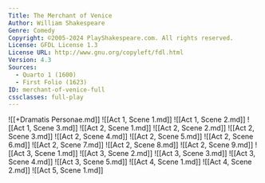 ```yaml
---
Title: The Merchant of Venice
Author: William Shakespeare
Genre: Comedy
Copyright: ©2005-2024 PlayShakespeare.com. All rights reserved.
License: GFDL License 1.3
License URL: http://www.gnu.org/copyleft/fdl.html
Version: 4.3
Sources:
  - Quarto 1 (1600)
  - First Folio (1623)
ID: merchant-of-venice-full
cssclasses: full-play
---
```


![[+Dramatis Personae.md]]
![[Act 1, Scene 1.md]]
![[Act 1, Scene 2.md]]
![[Act 1, Scene 3.md]]
![[Act 2, Scene 1.md]]
![[Act 2, Scene 2.md]]
![[Act 2, Scene 3.md]]
![[Act 2, Scene 4.md]]
![[Act 2, Scene 5.md]]
![[Act 2, Scene 6.md]]
![[Act 2, Scene 7.md]]
![[Act 2, Scene 8.md]]
![[Act 2, Scene 9.md]]
![[Act 3, Scene 1.md]]
![[Act 3, Scene 2.md]]
![[Act 3, Scene 3.md]]
![[Act 3, Scene 4.md]]
![[Act 3, Scene 5.md]]
![[Act 4, Scene 1.md]]
![[Act 4, Scene 2.md]]
![[Act 5, Scene 1.md]]

